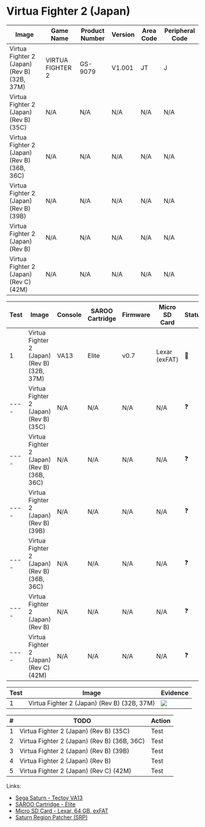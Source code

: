 # Virtua Fighter 2 (Japan)

| Image                                       | Game Name        | Product Number | Version | Area Code | Peripheral Code |
| ------------------------------------------- | ---------------- | -------------- | ------- | --------- | --------------- |
| Virtua Fighter 2 (Japan) (Rev B) (32B, 37M) | VIRTUA FIGHTER 2 | GS-9079        | V1.001  | JT        | J               |
| Virtua Fighter 2 (Japan) (Rev B) (35C)      | N/A              | N/A            | N/A     | N/A       | N/A             |
| Virtua Fighter 2 (Japan) (Rev B) (36B, 36C) | N/A              | N/A            | N/A     | N/A       | N/A             |
| Virtua Fighter 2 (Japan) (Rev B) (39B)      | N/A              | N/A            | N/A     | N/A       | N/A             |
| Virtua Fighter 2 (Japan) (Rev B)            | N/A              | N/A            | N/A     | N/A       | N/A             |
| Virtua Fighter 2 (Japan) (Rev C) (42M)      | N/A              | N/A            | N/A     | N/A       | N/A             |

| Test | Image                                       | Console | SAROO Cartridge | Firmware | Micro SD Card | Status     | Time Played |
| ---- | ------------------------------------------- | ------- | --------------- | -------- | ------------- | ---------- | ----------- |
| 1    | Virtua Fighter 2 (Japan) (Rev B) (32B, 37M) | VA13    | Elite           | v0.7     | Lexar (exFAT) | :100:      | 29 minutes  |
| ---- | Virtua Fighter 2 (Japan) (Rev B) (35C)      | N/A     | N/A             | N/A      | N/A           | :question: | N/A         |
| ---- | Virtua Fighter 2 (Japan) (Rev B) (36B, 36C) | N/A     | N/A             | N/A      | N/A           | :question: | N/A         |
| ---- | Virtua Fighter 2 (Japan) (Rev B) (39B)      | N/A     | N/A             | N/A      | N/A           | :question: | N/A         |
| ---- | Virtua Fighter 2 (Japan) (Rev B) (36B, 36C) | N/A     | N/A             | N/A      | N/A           | :question: | N/A         |
| ---- | Virtua Fighter 2 (Japan) (Rev B)            | N/A     | N/A             | N/A      | N/A           | :question: | N/A         |
| ---- | Virtua Fighter 2 (Japan) (Rev C) (42M)      | N/A     | N/A             | N/A      | N/A           | :question: | N/A         |

| Test | Image                                       | Evidence                                                                                         |
| ---- | ------------------------------------------- | ------------------------------------------------------------------------------------------------ |
| 1    | Virtua Fighter 2 (Japan) (Rev B) (32B, 37M) | [![](https://img.youtube.com/vi/XbYqO0_o9Jk/0.jpg)](https://www.youtube.com/watch?v=XbYqO0_o9Jk) |

| #   | TODO                                        | Action |
| --- | ------------------------------------------- | ------ |
| 1   | Virtua Fighter 2 (Japan) (Rev B) (35C)      | Test   |
| 2   | Virtua Fighter 2 (Japan) (Rev B) (36B, 36C) | Test   |
| 3   | Virtua Fighter 2 (Japan) (Rev B) (39B)      | Test   |
| 4   | Virtua Fighter 2 (Japan) (Rev B)            | Test   |
| 5   | Virtua Fighter 2 (Japan) (Rev C) (42M)      | Test   |

Links:

- [Sega Saturn - Tectoy VA13](../../../../Info/Consoles/VA13/README.md)
- [SAROO Cartridge - Elite](../../../../Info/Cartridges/GuangzhouSanStarOnlineShop/1.6/README.md)
- [Micro SD Card - Lexar, 64 GB, exFAT](../../../../Info/SdCards/Lexar/64GB/exfat/README.md)
- [Saturn Region Patcher (SRP)](https://segaxtreme.net/resources/saturn-region-patcher.81/download)
